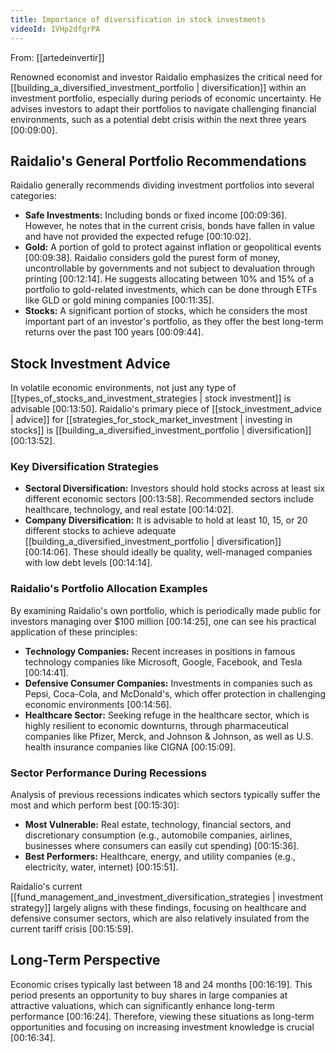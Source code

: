 ```yaml
---
title: Importance of diversification in stock investments
videoId: 1VHp2dfgrPA
---
```


From: [[artedeinvertir]] <br/> 

Renowned economist and investor Raidalio emphasizes the critical need for [[building_a_diversified_investment_portfolio | diversification]] within an investment portfolio, especially during periods of economic uncertainty. He advises investors to adapt their portfolios to navigate challenging financial environments, such as a potential debt crisis within the next three years <a class="yt-timestamp" data-t="00:09:00">[00:09:00]</a>.

## Raidalio's General Portfolio Recommendations

Raidalio generally recommends dividing investment portfolios into several categories:
*   **Safe Investments:** Including bonds or fixed income <a class="yt-timestamp" data-t="00:09:36">[00:09:36]</a>. However, he notes that in the current crisis, bonds have fallen in value and have not provided the expected refuge <a class="yt-timestamp" data-t="00:10:02">[00:10:02]</a>.
*   **Gold:** A portion of gold to protect against inflation or geopolitical events <a class="yt-timestamp" data-t="00:09:38">[00:09:38]</a>. Raidalio considers gold the purest form of money, uncontrollable by governments and not subject to devaluation through printing <a class="yt-timestamp" data-t="00:12:14">[00:12:14]</a>. He suggests allocating between 10% and 15% of a portfolio to gold-related investments, which can be done through ETFs like GLD or gold mining companies <a class="yt-timestamp" data-t="00:11:35">[00:11:35]</a>.
*   **Stocks:** A significant portion of stocks, which he considers the most important part of an investor's portfolio, as they offer the best long-term returns over the past 100 years <a class="yt-timestamp" data-t="00:09:44">[00:09:44]</a>.

## Stock Investment Advice

In volatile economic environments, not just any type of [[types_of_stocks_and_investment_strategies | stock investment]] is advisable <a class="yt-timestamp" data-t="00:13:50">[00:13:50]</a>. Raidalio's primary piece of [[stock_investment_advice | advice]] for [[strategies_for_stock_market_investment | investing in stocks]] is [[building_a_diversified_investment_portfolio | diversification]] <a class="yt-timestamp" data-t="00:13:52">[00:13:52]</a>.

### Key Diversification Strategies
*   **Sectoral Diversification:** Investors should hold stocks across at least six different economic sectors <a class="yt-timestamp" data-t="00:13:58">[00:13:58]</a>. Recommended sectors include healthcare, technology, and real estate <a class="yt-timestamp" data-t="00:14:02">[00:14:02]</a>.
*   **Company Diversification:** It is advisable to hold at least 10, 15, or 20 different stocks to achieve adequate [[building_a_diversified_investment_portfolio | diversification]] <a class="yt-timestamp" data-t="00:14:06">[00:14:06]</a>. These should ideally be quality, well-managed companies with low debt levels <a class="yt-timestamp" data-t="00:14:14">[00:14:14]</a>.

### Raidalio's Portfolio Allocation Examples

By examining Raidalio's own portfolio, which is periodically made public for investors managing over $100 million <a class="yt-timestamp" data-t="00:14:25">[00:14:25]</a>, one can see his practical application of these principles:
*   **Technology Companies:** Recent increases in positions in famous technology companies like Microsoft, Google, Facebook, and Tesla <a class="yt-timestamp" data-t="00:14:41">[00:14:41]</a>.
*   **Defensive Consumer Companies:** Investments in companies such as Pepsi, Coca-Cola, and McDonald's, which offer protection in challenging economic environments <a class="yt-timestamp" data-t="00:14:56">[00:14:56]</a>.
*   **Healthcare Sector:** Seeking refuge in the healthcare sector, which is highly resilient to economic downturns, through pharmaceutical companies like Pfizer, Merck, and Johnson & Johnson, as well as U.S. health insurance companies like CIGNA <a class="yt-timestamp" data-t="00:15:09">[00:15:09]</a>.

### Sector Performance During Recessions

Analysis of previous recessions indicates which sectors typically suffer the most and which perform best <a class="yt-timestamp" data-t="00:15:30">[00:15:30]</a>:
*   **Most Vulnerable:** Real estate, technology, financial sectors, and discretionary consumption (e.g., automobile companies, airlines, businesses where consumers can easily cut spending) <a class="yt-timestamp" data-t="00:15:36">[00:15:36]</a>.
*   **Best Performers:** Healthcare, energy, and utility companies (e.g., electricity, water, internet) <a class="yt-timestamp" data-t="00:15:51">[00:15:51]</a>.

Raidalio's current [[fund_management_and_investment_diversification_strategies | investment strategy]] largely aligns with these findings, focusing on healthcare and defensive consumer sectors, which are also relatively insulated from the current tariff crisis <a class="yt-timestamp" data-t="00:15:59">[00:15:59]</a>.

## Long-Term Perspective

Economic crises typically last between 18 and 24 months <a class="yt-timestamp" data-t="00:16:19">[00:16:19]</a>. This period presents an opportunity to buy shares in large companies at attractive valuations, which can significantly enhance long-term performance <a class="yt-timestamp" data-t="00:16:24">[00:16:24]</a>. Therefore, viewing these situations as long-term opportunities and focusing on increasing investment knowledge is crucial <a class="yt-timestamp" data-t="00:16:34">[00:16:34]</a>.